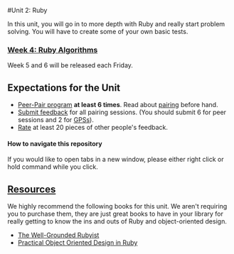 #Unit 2: Ruby

In this unit, you will go in to more depth with Ruby and really start problem solving. You will have to create some of your own basic tests.

### [Week 4: Ruby Algorithms](week-4/README.md)

Week 5 and 6 will be released each Friday.
<!-- ### [Week 5: Ruby Classes](week-5/README.md)
### [Week 6: Object-Oriented Design](week-6/README.md) -->

## Expectations for the Unit

- [Peer-Pair program](https://github.com/Devbootcamp/phase-0-handbook/blob/master/peer-pairing-sessions.md) **at least 6 times**. Read about [pairing](https://github.com/Devbootcamp/phase-0-handbook/blob/master/pairing-in-phase-0.md) before hand.
- [Submit feedback](https://socrates.devbootcamp.com/feedback/new) for all pairing sessions. (You should submit 6 for peer sessions and 2 for [GPSs](https://github.com/Devbootcamp/phase-0-handbook/blob/master/guided-pairing-sessions.md)).
- [Rate](https://socrates.devbootcamp.com/feedback) at least 20 pieces of other people's feedback.

#### How to navigate this repository
If you would like to open tabs in a new window, please either right click or hold command while you click.

## [Resources](https://github.com/Devbootcamp/phase-0-handbook/blob/master/resources.md)
We highly recommend the following books for this unit. We aren't requiring you to purchase them, they are just great books to have in your library for really getting to know the ins and outs of Ruby and object-oriented design.
- [The Well-Grounded Rubyist](http://www.manning.com/black2/)
- [Practical Object Oriented Design in Ruby](http://www.poodr.com/)
